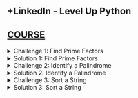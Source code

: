 ## +LinkedIn - Level Up Python

## [COURSE](https://www.linkedin.com/learning/level-up-python/put-your-python-skills-to-the-test?resume=false)

<details>
<summary>Challenge 1: Find Prime Factors </summary>

# Find Prime Factors

![image](https://github.com/user-attachments/assets/b798789f-2e75-4f86-abb6-f6ede2b94079)
![image](https://github.com/user-attachments/assets/970f05c3-43f7-43f8-85a6-1aff2ce245cd)
![image](https://github.com/user-attachments/assets/2f118f58-bd07-4eb3-9a1e-356bfb5601cf)


# #END</details>

<details>
<summary>Solution 1: Find Prime Factors </summary>

# Find Prime Factors

```py
def get_prime_factors(value):
    factors = []
    divisor = 2

    while divisor <= value:
        if value % divisor == 0:
            factors.append(divisor)
            value = value // divisor
        else:
            divisor += 1
    return factors


print(get_prime_factors(630))

```

```py
def get_prime_factors(value):
    factors = []

    while value > 2:
        for x in range(2, value + 1):
            if value % x == 0:
                factors.append(x)
                value = value//x

    return (sorted(factors))


print(get_prime_factors(630))

```

# #END</details>

<details>
<summary>Challenge 2: Identify a Palindrome </summary>

# Identify a Palindrome

![image](https://github.com/user-attachments/assets/c86dc625-488c-4388-9cba-476b816a163f)
![image](https://github.com/user-attachments/assets/9089b019-6c42-480c-80a3-05b8aca046cf)
![image](https://github.com/user-attachments/assets/48507f2c-3ac6-4b07-9bbb-c750a9ea64b3)
![image](https://github.com/user-attachments/assets/26327c2d-827d-41f6-9110-c5a8d604a9c2)

# #END</details>

<details>
<summary>Solution 2: Identify a Palindrome </summary>

# Identify a Palindrome

```py
import re


def is_palindrome(word):
    cleaned_word = re.findall(r"[a-z]", word.lower())
    forwards = ''.join(cleaned_word)
    backwards = forwards[::-1]
    return forwards == backwards


print(is_palindrome("Go hang a salami - I'm a lasagna hog."))

```

```py
def is_palindrome(word):
    cleaned_word = [char for char in word.lower() if char.isalnum()]

    left = 0
    right = len(cleaned_word) - 1

    while left <= right:
        if cleaned_word[left] != cleaned_word[right]:
            return False
        left += 1
        right -= 1
    return True


print(is_palindrome("Go hang a salami - I'm a lasagna hog."))

```

# #END</details>

<details>
<summary>Challenge 3: Sort a String </summary>

# Sort a String

![image](https://github.com/user-attachments/assets/f35ac470-a36e-4ab6-af07-71fc8b6b58ac)
![image](https://github.com/user-attachments/assets/a3c94885-6fe4-4748-999b-09fd31e01789)
![image](https://github.com/user-attachments/assets/0d244dc3-f78f-4c31-a1a0-539b92b56761)
![image](https://github.com/user-attachments/assets/b17b9eae-2e37-4d03-a69c-4604660bdd29)


# #END</details>

<details>
<summary>Solution 3: Sort a String </summary>

# Sort a String

```py

```

```py

```

```py

```

```py

```

```py

```

```py

```

```py

```

```py

```

```py

```

```py

```

```py

```


# #END</details>
